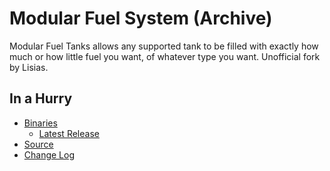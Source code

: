 # Modular Fuel System (Archive)

Modular Fuel Tanks allows any supported tank to be filled with exactly how much or how little fuel you want, of whatever type you want. Unofficial fork by Lisias.


## In a Hurry

* [Binaries](./Archive)
	* [Latest Release](https://github.com/net-lisias-kspu/ModularFuelSystem/releases)
* [Source](https://github.com/net-lisias-kspu/ModularFuelSystem)
* [Change Log](./CHANGE_LOG.md)
